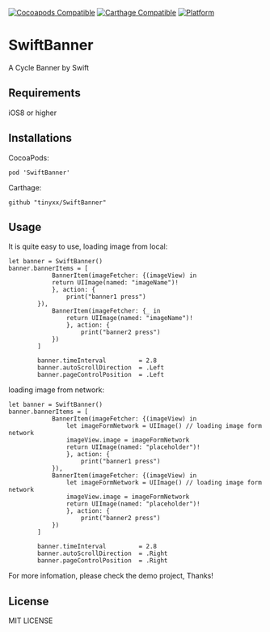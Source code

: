 [![Cocoapods Compatible](https://img.shields.io/cocoapods/v/SwiftBanner.svg)](https://img.shields.io/cocoapods/v/SwiftBanner.svg)
[![Carthage Compatible](https://img.shields.io/badge/Carthage-compatible-4BC51D.svg?style=flat)](https://github.com/Carthage/Carthage)
[![Platform](https://img.shields.io/cocoapods/p/SwiftBanner.svg?style=flat)](http://cocoadocs.org/docsets/SwiftBanner)

# SwiftBanner

A Cycle Banner by Swift

## Requirements
iOS8 or higher

## Installations

CocoaPods:
```
pod 'SwiftBanner'
```
Carthage:
```
github "tinyxx/SwiftBanner"
```

## Usage

It is quite easy to use, loading image from local:

``` objc
let banner = SwiftBanner()
banner.bannerItems = [
            BannerItem(imageFetcher: {(imageView) in
            return UIImage(named: "imageName")!
            }, action: {
                print("banner1 press")
        }),
            BannerItem(imageFetcher: {_ in
                return UIImage(named: "imageName")!
                }, action: {
                    print("banner2 press")
            })
        ]
        
        banner.timeInterval         = 2.8
        banner.autoScrollDirection  = .Left
        banner.pageControlPosition  = .Left
```

loading image from network:

``` objc
let banner = SwiftBanner()
banner.bannerItems = [
            BannerItem(imageFetcher: {(imageView) in
                let imageFormNetwork = UIImage() // loading image form network
                imageView.image = imageFormNetwork
                return UIImage(named: "placeholder")!
                }, action: {
                    print("banner1 press")
            }),
            BannerItem(imageFetcher: {(imageView) in
                let imageFormNetwork = UIImage() // loading image form network
                imageView.image = imageFormNetwork
                return UIImage(named: "placeholder")!
                }, action: {
                    print("banner2 press")
            })
        ]
        
        banner.timeInterval         = 2.8
        banner.autoScrollDirection  = .Right
        banner.pageControlPosition  = .Right
```

For more infomation, please check the demo project, Thanks!



## License

MIT LICENSE
